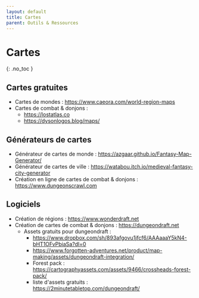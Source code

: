 ```yaml
---
layout: default
title: Cartes
parent: Outils & Ressources
---
```


# Cartes
{: .no_toc }

## Cartes gratuites

 - Cartes de mondes : https://www.caeora.com/world-region-maps
 - Cartes de combat & donjons :
   - https://lostatlas.co
   - https://dysonlogos.blog/maps/


## Générateurs de cartes

 - Générateur de cartes de monde : https://azgaar.github.io/Fantasy-Map-Generator/
 - Générateur de cartes de ville : https://watabou.itch.io/medieval-fantasy-city-generator
 - Création en ligne de cartes de combat & donjons : https://www.dungeonscrawl.com


## Logiciels

 - Création de régions : https://www.wonderdraft.net
 - Création de cartes de combat & donjons : https://dungeondraft.net
     - Assets gratuits pour dungeondraft : 
       - https://www.dropbox.com/sh/893afgovu1jfcf6/AAAaaaY5kN4-bHT1OFvPbiaSa?dl=0
       - https://www.forgotten-adventures.net/product/map-making/assets/dungeondraft-integration/
       - Forest pack : https://cartographyassets.com/assets/9466/crossheads-forest-pack/
       - liste d'assets gratuits : https://2minutetabletop.com/dungeondraft/
